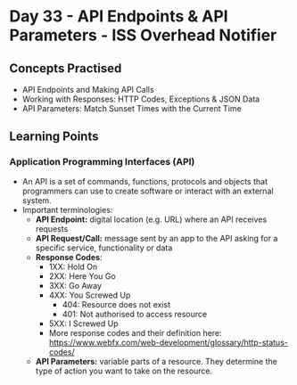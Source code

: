 # Day 33 - API Endpoints & API Parameters - ISS Overhead Notifier
## Concepts Practised
* API Endpoints and Making API Calls
* Working with Responses: HTTP Codes, Exceptions & JSON Data
* API Parameters: Match Sunset Times with the Current Time

## Learning Points
### Application Programming Interfaces (API)
* An API is a set of commands, functions, protocols and objects that programmers can use to create software or interact with an external system.
* Important terminologies:
  * **API Endpoint:** digital location (e.g. URL) where an API receives requests
  * **API Request/Call:** message sent by an app to the API asking for a specific service, functionality or data
  * **Response Codes**:
    * 1XX: Hold On
    * 2XX: Here You Go
    * 3XX: Go Away
    * 4XX: You Screwed Up
      * 404: Resource does not exist
      * 401: Not authorised to access resource 
    * 5XX: I Screwed Up
    * More response codes and their definition here: https://www.webfx.com/web-development/glossary/http-status-codes/
   * **API Parameters:** variable parts of a resource. They determine the type of action you want to take on the resource.

